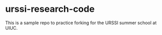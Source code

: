 # urssi-research-code

This is a sample repo to practice forking for the URSSI summer school at UIUC. 
